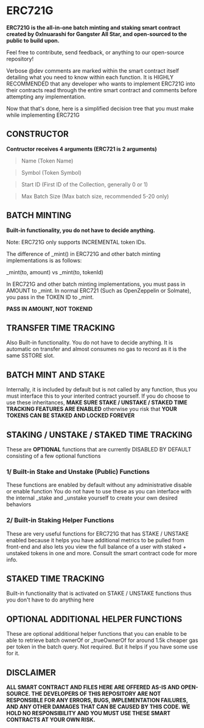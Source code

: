 # ERC721G
**ERC721G is the all-in-one batch minting and staking smart contract created by 0xInuarashi for Gangster All Star, and open-sourced to the public to build upon.**

Feel free to contribute, send feedback, or anything to our open-source repository!

Verbose @dev comments are marked within the smart contract itself detailing what you need to know within each function.
It is HIGHLY RECOMMENDED that any developer who wants to implement ERC721G into their contracts read through the entire smart contract and comments before attempting any implementation.

Now that that's done, here is a simplified decision tree that you must make while implementing ERC721G

## CONSTRUCTOR
**Contructor receives 4 arguments (ERC721 is 2 arguments)**
> Name (Token Name)

> Symbol (Token Symbol)

> Start ID (First ID of the Collection, generally 0 or 1)

> Max Batch Size (Max batch size, recommended 5-20 only)

## BATCH MINTING
**Built-in functionality, you do not have to decide anything.**

Note: ERC721G only supports INCREMENTAL token IDs.

The difference of _mint() in ERC721G and other batch minting implementations is as follows:

_mint(to, amount) vs _mint(to, tokenId)

In ERC721G and other batch minting implementations, you must pass in AMOUNT to _mint. 
In normal ERC721 (Such as OpenZeppelin or Solmate), you pass in the TOKEN ID to _mint.

**PASS IN AMOUNT, NOT TOKENID**

## TRANSFER TIME TRACKING
Also Built-in functionality. You do not have to decide anything. It is automatic on transfer and almost consumes no gas to record as it is the same SSTORE slot.

## BATCH MINT AND STAKE
Internally, it is included by default but is not called by any function, thus you must interface this to your interited contract yourself. If you do choose to use these inheritances, 
**MAKE SURE STAKE / UNSTAKE / STAKED TIME TRACKING FEATURES ARE ENABLED**
otherwise you risk that **YOUR TOKENS CAN BE STAKED AND LOCKED FOREVER**

## STAKING / UNSTAKE / STAKED TIME TRACKING
These are **OPTIONAL** functions that are currently DISABLED BY DEFAULT consisting of a few optional functions

### 1/ Built-in Stake and Unstake (Public) Functions
These functions are enabled by default without any administrative disable or enable function
You do not have to use these as you can interface with the internal _stake and _unstake yourself
to create your own desired behaviors

### 2/ Built-in Staking Helper Functions
These are very useful functions for ERC721G that has STAKE / UNSTAKE enabled because it helps you have additional
metrics to be pulled from front-end and also lets you view the full balance of a user with staked + unstaked tokens in one
and more. Consult the smart contract code for more info.

## STAKED TIME TRACKING
Built-in functionality that is activated on STAKE / UNSTAKE functions thus you don't have to do anything here

## OPTIONAL ADDITIONAL HELPER FUNCTIONS
These are optional additional helper functions that you can enable to be able to retrieve batch ownerOf or _trueOwnerOf for around 1.5k cheaper gas
per token in the batch query. Not required. But it helps if you have some use for it.

## DISCLAIMER 
**ALL SMART CONTRACT AND FILES HERE ARE OFFERED AS-IS AND OPEN-SOURCE. THE DEVELOPERS OF THIS REPOSITORY ARE NOT RESPONSIBLE FOR ANY ERRORS, BUGS, IMPLEMENTATION FAILURES, 
AND ANY OTHER DAMAGES THAT CAN BE CAUSED BY THIS CODE. WE HOLD NO RESPONSIBILITY AND YOU MUST USE THESE SMART CONTRACTS AT YOUR OWN RISK.**